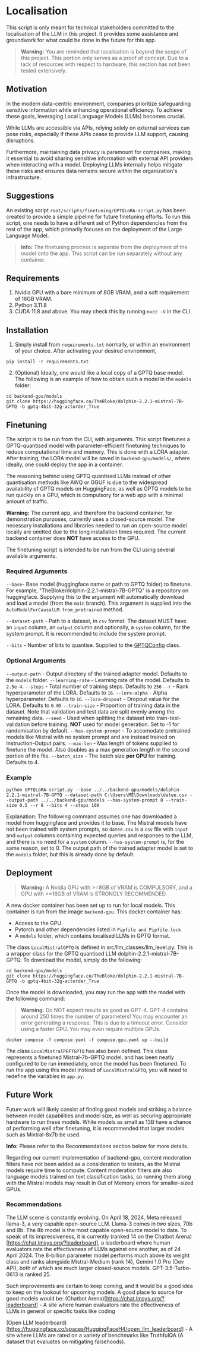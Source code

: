 # Localisation
This script is only meant for technical stakeholders committed to the localisation of the LLM in this project. It provides some assistance and groundwork for what could be done in the future for this app.
> **Warning:**
> You are reminded that localisation is beyond the scope of this project. This portion only serves as a proof of concept. Due to a lack of resources with respect to hardware, this section has not been tested extensively.

## Motivation

In the modern data-centric environment, companies prioritize safeguarding sensitive information while enhancing operational efficiency. To achieve these goals, leveraging Local Language Models (LLMs) becomes crucial.

While LLMs are accessible via APIs, relying solely on external services can pose risks, especially if these APIs cease to provide LLM support, causing disruptions.

Furthermore, maintaining data privacy is paramount for companies, making it essential to avoid sharing sensitive information with external API providers when interacting with a model. Deploying LLMs internally helps mitigate these risks and ensures data remains secure within the organization's infrastructure.

## Suggestions

An existing script `root/scripts/finetuning/GPTQLoRA-script.py` has been created to provide a simple pipeline for future finetuning efforts. To run this script, one needs to have a different set of Python dependencies from the rest of the app, which primarily focuses on the deployment of the Large Language Model.

> **Info:** The finetuning process is separate from the deployment of the model onto the app. This script can be run separately without any container.

## Requirements
1. Nvidia GPU with a bare minimum of 8GB VRAM, and a soft requirement of 16GB VRAM.
2. Python 3.11.8
3. CUDA 11.8 and above. You may check this by running `nvcc -V` in the CLI.

## Installation

1. Simply install from `requirements.txt` normally, or within an environment of your choice. After activating your desired environment,
```shell
pip install -r requirements.txt
```
2. (Optional) Ideally, one would like a local copy of a GPTQ base model. The following is an example of how to obtain such a model in the `models` folder:
```shell
cd backend-gpu/models
git clone https://huggingface.co/TheBloke/dolphin-2.2.1-mistral-7B-GPTQ -b gptq-4bit-32g-actorder_True
```

## Finetuning

The script is to be run from the CLI, with arguments. This script finetunes a GPTQ-quantised model with parameter-efficient finetuning techniques to reduce computational time and memory. This is done with a LORA adapter. After training, the LORA model will be saved in `backend-gpu/models/`, where ideally, one could deploy the app in a container.

The reasoning behind using GPTQ quantised LLMs instead of other quantisation methods like AWQ or GGUF is due to the widespread availability of GPTQ models on HuggingFace, as well as GPTQ models to be run quickly on a GPU, which is compulsory for a web app with a minimal amount of traffic.

**Warning:** The current app, and therefore the backend container, for demonstration purposes, currently uses a closed-source model. The necessary installations and libraries needed to run an open-source model locally are omitted due to the long installation times required. The current backend container does **NOT** have access to the GPU.

The finetuning script is intended to be run from the CLI using several available arguments.

### **Required** Arguments

`--base`- Base model (huggingface name or path to GPTQ folder) to finetune. For example, "TheBloke/dolphin-2.2.1-mistral-7B-GPTQ" is a repository on huggingface. Supplying this to the argument will automatically download and load a model (from the `main` branch). This argument is supplied into the `AutoModelForCausalLM.from_pretrained` method.

`--dataset-path` - Path to a dataset, in `csv` format. The dataset MUST have an `input` column, an `output` column and optionally, a `system` column, for the system prompt. It is recommended to include the system prompt.

`--bits` - Number of bits to quantise. Supplied to the [GPTQConfig](https://huggingface.co/docs/transformers/main_classes/quantization#transformers.GPTQConfig) class.

### Optional Arguments

`--output-path` - Output directory of the trained adapter model. Defaults to the `models` folder.
`--learning-rate` - Learning rate of the model. Defaults to `2.5e-4`.
`--steps` - Total number of training steps. Defaults to `256`
`--r` - Rank hyperparameter of the LORA. Defaults to `16`.
`--lora-alpha` - Alpha hyperparameter. Defaults to `16`.
`--lora-dropout` - Dropout value for the LORA. Defaults to `0.05`
`--train-size` - Proportion of training data in the dataset. Note that validation and test data are split evenly among the remaining data.
`--seed` - Used when splitting the dataset into train-test-validation before training. **NOT** used for model generation. Set to -1 for randomisation by default.
`--has-system-prompt` - To accomodate pretrained models like Mistral with no system prompt and are instead trained on Instruction-Output pairs.
`--max-len` - Max length of tokens supplied to finetune the model. Also doubles as a max generation length in the second portion of the file.
`--batch_size` - The batch size **per GPU** for training. Defaults to 4.

### Example
```shell
python GPTQLoRA-script.py --base ../../backend-gpu/models/dolphin-2.2.1-mistral-7B-GPTQ --dataset-path C:\Users\ME\Downloads\datee.csv --output-path ../../backend-gpu/models --has-system-prompt 0 --train-size 0.5 --r 8 --bits 4 --steps 100
```
Explanation:
The following command assumes one has downloaded a model from huggingface and provides it to base. The Mistral models have not been trained with system prompts, so `datee.csv` is a `csv` file with `input` and `output` columns containing expected queries and responses to the LLM, and there is no need for a `system` column. `--has-system-prompt` is, for the same reason, set to 0. The output path of the trained adapter model is set to the `models` folder, but this is already done by default.


## Deployment

> **Warning:**
> A Nvidia GPU with >=8GB of VRAM is COMPULSORY, and a GPU with >=16GB of VRAM is STRONGLY RECOMMENDED.

A new docker container has been set up to run for local models. This container is run from the image `backend-gpu`. This docker container has:
 - Access to the GPU
 - Pytorch and other dependencies listed in `Pipfile and Pipfile.lock`
 - A `models` folder, which contains localised LLMs in GPTQ format.

The class `LocalMistralGPTQ` is defined in src/llm_classes/llm_level.py. This is a wrapper class for the GPTQ quantised LLM dolphin-2.2.1-mistral-7B-GPTQ. To download the model, simply do the following:

```shell
cd backend-gpu/models
git clone https://huggingface.co/TheBloke/dolphin-2.2.1-mistral-7B-GPTQ -b gptq-4bit-32g-actorder_True
```

Once the model is downloaded, you may run the app with the model with the following command:
> **Warning:**
> Do NOT expect results as good as GPT-4. GPT-4 contains around 250 times the number of parameters!
> You may encounter an error generating a response. This is due to a timeout error. Consider using a faster GPU.
> You may even require multiple GPUs.

```shell
docker compose -f compose.yaml -f compose.gpu.yaml up --build
```

The class `LocalMistralPEFTGPTQ` has also been defined. This class represents a finetuned Mistral-7b-GPTQ model, and has been neatly configured to be run immediately, once the model has been finetuned. To run the app using this model instead of `LocalMistralGPTQ`, you will need to redefine the variables in `app.py`.

## Future Work

Future work will likely consist of finding good models and striking a balance between model capabilities and model size, as well as securing appropriate hardware to run these models. While models as small as 13B have a chance of performing well after finetuning, it is recommended that larger models such as Mixtral-8x7b be used.

**Info:** Please refer to the Recommendations section below for more details.

Regarding our current implementation of backend-gpu, content moderation filters have not been added as a consideration to testers, as the Mistral models require time to compute. Content moderation filters are also language models trained on text classification tasks, so running them along with the Mistral models may result in Out of Memory errors for smaller-sized GPUs.

### Recommendations

The LLM scene is constantly evolving. On April 18, 2024, Meta released llama-3, a very capable open-source LLM. Llama-3 comes in two sizes, 70b and 8b. The 8b model is the most capable open-source model to date. To speak of its impressiveness, it is currently (ranked 14 on the Chatbot Arena)[https://chat.lmsys.org/?leaderboard], a leaderboard where human evaluators rate the effectiveness of LLMs against one another, as of 24 April 2024. The 8-billion parameter model performs much above its weight class and ranks alongside Mistral-Medium (rank 14), Gemini 1.0 Pro (Dev API), both of which are much larger closed-source models. GPT-3.5-Turbo-0613 is ranked 25.

Such improvements are certain to keep coming, and it would be a good idea to keep on the lookout for upcoming models. A good place to source for good models would be:
(Chatbot Arena)[https://chat.lmsys.org/?leaderboard] - A site where human evaluators rate the effectiveness of LLMs in general or specific tasks like coding

(Open LLM leaderboard)[https://huggingface.co/spaces/HuggingFaceH4/open_llm_leaderboard] - A site where LLMs are rated on a variety of benchmarks like TruthfulQA (A dataset that evaluates on mitigating falsehoods).